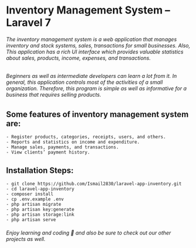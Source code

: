 # Inventory Management System – Laravel 7
###### The inventory management system is a web application that manages inventory and stock systems, sales, transactions for small businesses. Also, This application has a rich UI interface which provides valuable statistics about sales, products, income, expenses, and transactions.

###### Beginners as well as intermediate developers can learn a lot from it. In general, this application controls most of the activities of a small organization. Therefore, this program is simple as well as informative for a business that requires selling products.

## Some features of inventory management system are:
```
- Register products, categories, receipts, users, and others.
- Reports and statistics on income and expenditure.
- Manage sales, payments, and transactions.
- View clients’ payment history.
```
## Installation Steps:
```
- git clone https://github.com/Ismail2830/laravel-app-inventory.git
- cd laravel-app-inventory
- composer install
- cp .env.example .env
- php artisan migrate
- php artisan key:generate
- php artisan storage:link
- php artisan serve
```

###### Enjoy learning and coding 🙂 and also be sure to check out our other projects as well.

